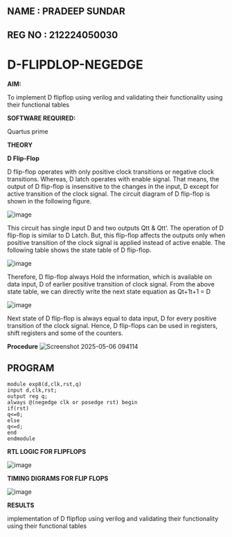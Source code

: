 ## NAME : PRADEEP SUNDAR
## REG NO : 212224050030
# D-FLIPDLOP-NEGEDGE

**AIM:**

To implement  D flipflop using verilog and validating their functionality using their functional tables 
 
**SOFTWARE REQUIRED:**

Quartus prime

**THEORY**

**D Flip-Flop**

D flip-flop operates with only positive clock transitions or negative clock transitions. Whereas, D latch operates with enable signal. That means, the output of D flip-flop is insensitive to the changes in the input, D except for active transition of the clock signal. The circuit diagram of D flip-flop is shown in the following figure.

![image](https://github.com/naavaneetha/D-FLIPDLOP-NEGEDGE/assets/154305477/48c81fe8-bc3f-40e7-95e2-519fc155ad51)

This circuit has single input D and two outputs Qtt & Qtt’. The operation of D flip-flop is similar to D Latch. But, this flip-flop affects the outputs only when positive transition of the clock signal is applied instead of active enable. The following table shows the state table of D flip-flop.

![image](https://github.com/naavaneetha/D-FLIPDLOP-NEGEDGE/assets/154305477/e5f3fda7-68ec-4a3a-a0a4-cf6f9cc4ab55)

Therefore, D flip-flop always Hold the information, which is available on data input, D of earlier positive transition of clock signal. From the above state table, we can directly write the next state equation as Qt+1t+1 = D

![image](https://github.com/naavaneetha/D-FLIPDLOP-NEGEDGE/assets/154305477/8592c0d8-2917-4142-91b9-d6c30dd891d2)

Next state of D flip-flop is always equal to data input, D for every positive transition of the clock signal. Hence, D flip-flops can be used in registers, shift registers and some of the counters.

**Procedure**
![Screenshot 2025-05-06 094114](https://github.com/user-attachments/assets/9a4fc02a-e3ba-4077-9c25-2ea2ab557ebc)


## **PROGRAM**

```
module exp8(d,clk,rst,q)
input d,clk,rst;
output reg q;
always @(negedge clk or posedge rst) begin
if(rst)
q<=0;
else
q<=d;
end
endmodule

```

**RTL LOGIC FOR FLIPFLOPS**

![image](https://github.com/user-attachments/assets/b646fba4-db56-4df2-bcf4-39c9bf99b2fe)


**TIMING DIGRAMS FOR FLIP FLOPS**

![image](https://github.com/user-attachments/assets/e5176aec-4808-4bad-8535-43587f9ab3c3)


**RESULTS**

implementation of D flipflop using verilog and validating their functionality using their functional tables
